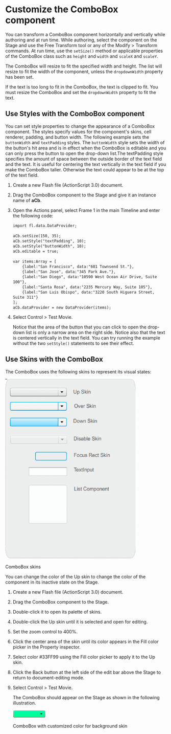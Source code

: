 # Customize the ComboBox component

You can transform a ComboBox component horizontally and vertically while
authoring and at run time. While authoring, select the component on the Stage
and use the Free Transform tool or any of the Modify \> Transform commands. At
run time, use the `setSize()` method or applicable properties of the ComboBox
class such as `height` and `width` and `scaleX` and `scaleY`.

The ComboBox will resize to fit the specified width and height. The list will
resize to fit the width of the component, unless the `dropdownWidth` property
has been set.

If the text is too long to fit in the ComboBox, the text is clipped to fit. You
must resize the ComboBox and set the `dropdownWidth` property to fit the text.

## Use Styles with the ComboBox component

You can set style properties to change the appearance of a ComboBox component.
The styles specify values for the component's skins, cell renderer, padding, and
button width. The following example sets the `buttonWidth` and `textPadding`
styles. The `buttonWidth` style sets the width of the button's hit area and is
in effect when the ComboBox is editable and you can only press the button to
open the drop-down list.The textPadding style specifies the amount of space
between the outside border of the text field and the text. It is useful for
centering the text vertically in the text field if you make the ComboBox taller.
Otherwise the text could appear to be at the top of the text field.

1.  Create a new Flash file (ActionScript 3.0) document.

2.  Drag the ComboBox component to the Stage and give it an instance name of
    **aCb**.

3.  Open the Actions panel, select Frame 1 in the main Timeline and enter the
    following code:

        import fl.data.DataProvider;

        aCb.setSize(150, 35);
        aCb.setStyle("textPadding", 10);
        aCb.setStyle("buttonWidth", 10);
        aCb.editable = true;

        var items:Array = [
            {label:"San Francisco", data:"601 Townsend St."},
            {label:"San Jose", data:"345 Park Ave."},
            {label:"San Diego", data:"10590 West Ocean Air Drive, Suite 100"},
            {label:"Santa Rosa", data:"2235 Mercury Way, Suite 105"},
            {label:"San Luis Obispo", data:"3220 South Higuera Street, Suite 311"}
        ];
        aCb.dataProvider = new DataProvider(items);

4.  Select Control \> Test Movie.

    Notice that the area of the button that you can click to open the drop-down
    list is only a narrow area on the right side. Notice also that the text is
    centered vertically in the text field. You can try running the example
    without the two `setStyle()` statements to see their effect.

## Use Skins with the ComboBox

The ComboBox uses the following skins to represent its visual states:

![](../img/cu_cb_skins.png)

<caption>ComboBox skins</caption>

You can change the color of the Up skin to change the color of the component in
its inactive state on the Stage.

1.  Create a new Flash file (ActionScript 3.0) document.

2.  Drag the ComboBox component to the Stage.

3.  Double-click it to open its palette of skins.

4.  Double-click the Up skin until it is selected and open for editing.

5.  Set the zoom control to 400%.

6.  Click the center area of the skin until its color appears in the Fill color
    picker in the Property inspector.

7.  Select color \#33FF99 using the Fill color picker to apply it to the Up
    skin.

8.  Click the Back button at the left side of the edit bar above the Stage to
    return to document-editing mode.

9.  Select Control \> Test Movie.

    The ComboBox should appear on the Stage as shown in the following
    illustration.

    ![ComboBox with customized color for Background skin](../img/cu_cb_skins_ex.png)

    <caption>ComboBox with customized color for background skin</caption>
